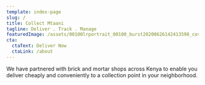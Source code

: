 ```yaml
---
template: index-page
slug: /
title: Collect Mtaani
tagline: Deliver . Track . Manage
featuredImage: /assets/00100lrportrait_00100_burst20200626142413598_cover.jpg
cta:
  ctaText: Deliver Now
  ctaLink: /about
---
```

We have partnered with brick and mortar shops across Kenya to enable you deliver cheaply and conveniently to a collection point in your neighborhood.